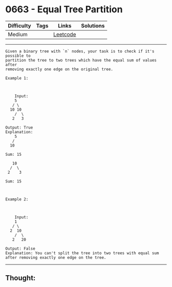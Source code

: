 # 0663 - Equal Tree Partition

Difficulty  | Tags | Links | Solutions
----------- | ---- | ----- | -----
Medium |  | [Leetcode](https://leetcode.com/problems/equal-tree-partition/description/) |


-----------

```
Given a binary tree with `n` nodes, your task is to check if it's possible to
partition the tree to two trees which have the equal sum of values after
removing exactly one edge on the original tree.

Example 1:



    Input:         5   / \  10 10    /  \   2   3Output: TrueExplanation:     5   /   10      Sum: 15   10  /  \ 2    3Sum: 15



Example 2:



    Input:         1   / \  2  10    /  \   2   20Output: FalseExplanation: You can't split the tree into two trees with equal sum after removing exactly one edge on the tree.
```

-----------

## Thought:
